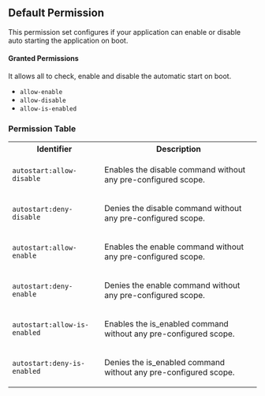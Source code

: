 ## Default Permission

This permission set configures if your
application can enable or disable auto
starting the application on boot.

#### Granted Permissions

It allows all to check, enable and
disable the automatic start on boot.



- `allow-enable`
- `allow-disable`
- `allow-is-enabled`

### Permission Table 

<table>
<tr>
<th>Identifier</th>
<th>Description</th>
</tr>


<tr>
<td>

`autostart:allow-disable`

</td>
<td>

Enables the disable command without any pre-configured scope.

</td>
</tr>

<tr>
<td>

`autostart:deny-disable`

</td>
<td>

Denies the disable command without any pre-configured scope.

</td>
</tr>

<tr>
<td>

`autostart:allow-enable`

</td>
<td>

Enables the enable command without any pre-configured scope.

</td>
</tr>

<tr>
<td>

`autostart:deny-enable`

</td>
<td>

Denies the enable command without any pre-configured scope.

</td>
</tr>

<tr>
<td>

`autostart:allow-is-enabled`

</td>
<td>

Enables the is_enabled command without any pre-configured scope.

</td>
</tr>

<tr>
<td>

`autostart:deny-is-enabled`

</td>
<td>

Denies the is_enabled command without any pre-configured scope.

</td>
</tr>
</table>
